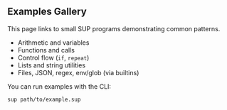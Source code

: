 ## Examples Gallery

This page links to small SUP programs demonstrating common patterns.

- Arithmetic and variables
- Functions and calls
- Control flow (`if`, `repeat`)
- Lists and string utilities
- Files, JSON, regex, env/glob (via builtins)

You can run examples with the CLI:

```bash
sup path/to/example.sup
```


